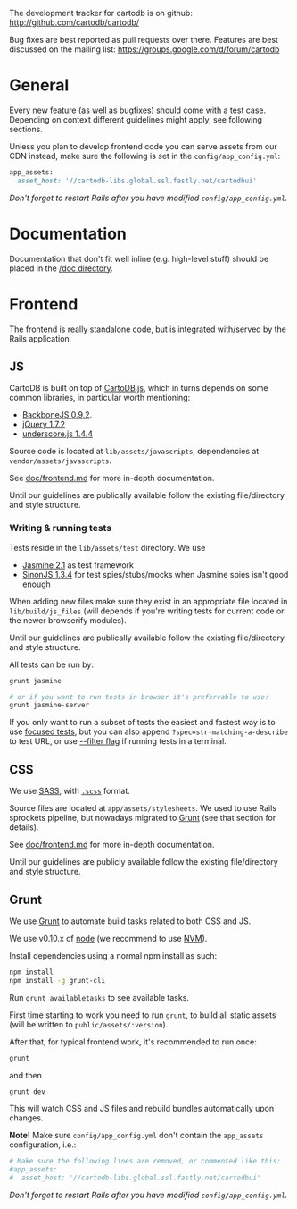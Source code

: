 The development tracker for cartodb is on github:
http://github.com/cartodb/cartodb/

Bug fixes are best reported as pull requests over there.
Features are best discussed on the mailing list:
https://groups.google.com/d/forum/cartodb

# General

Every new feature (as well as bugfixes) should come with a test case. Depending on context different guidelines might
apply, see following sections.

Unless you plan to develop frontend code you can serve assets from our CDN instead, make sure the following is set in
the `config/app_config.yml`:

```ruby
app_assets: 
  asset_host: '//cartodb-libs.global.ssl.fastly.net/cartodbui'
```

_Don't forget to restart Rails after you have modified `config/app_config.yml`._

# Documentation

Documentation that don't fit well inline (e.g. high-level stuff) should be placed in the [/doc directory](doc/README.md).

# Frontend

The frontend is really standalone code, but is integrated with/served by the Rails application.

## JS

CartoDB is built on top of [CartoDB.js](https://github.com/CartoDB/cartodb.js),
which in turns depends on some common libraries, in particular worth mentioning:

 - [BackboneJS 0.9.2](https://cdn.rawgit.com/jashkenas/backbone/0.9.2/index.html).
 - [jQuery 1.7.2](http://api.jquery.com/category/version/1.7/)
 - [underscore.js 1.4.4](https://cdn.rawgit.com/jashkenas/underscore/1.4.4/index.html)

Source code is located at `lib/assets/javascripts`, dependencies at `vendor/assets/javascripts`.

See [doc/frontend.md](doc/frontend.md) for more in-depth documentation.

Until our guidelines are publically available follow the existing file/directory and style structure.

### Writing & running tests

Tests reside in the `lib/assets/test` directory. We use
 - [Jasmine 2.1](jasmine.github.io/2.1/introduction.html) as test framework
 - [SinonJS 1.3.4](sinonjs.org) for test spies/stubs/mocks when Jasmine spies isn't good enough

When adding new files make sure they exist in an appropriate file located in `lib/build/js_files` (will depends
if you're writing tests for current code or the newer browserify modules).

Until our guidelines are publically available follow the existing file/directory and style structure.

All tests can be run by:
```bash
grunt jasmine

# or if you want to run tests in browser it's preferrable to use:
grunt jasmine-server
```

If you only want to run a subset of tests the easiest and fastest way is to use [focused tests](jasmine.github.io/2.1/focused_specs.html), but you can also append  `?spec=str-matching-a-describe` to test URL, or use [--filter flag](https://github.com/gruntjs/grunt-contrib-jasmine#filtering-specs) if running tests in a terminal.

## CSS

We use [SASS](http://sass-lang.com/),
 with [`.scss`](http://www.thesassway.com/editorial/sass-vs-scss-which-syntax-is-better) format.

Source files are located at `app/assets/stylesheets`. We used to use Rails sprockets pipeline,
 but nowadays migrated to [Grunt](#grunt) (see that section for details).

See [doc/frontend.md](doc/frontend.md) for more in-depth documentation.

Until our guidelines are publicly available follow the existing file/directory and style structure.

## Grunt

We use [Grunt](http://gruntjs.com/) to automate build tasks related to both CSS and JS.

We use v0.10.x of [node](http://nodejs.org/) (we recommend to use [NVM](https://github.com/creationix/nvm)).

Install dependencies using a normal npm install as such:
```bash
npm install
npm install -g grunt-cli
```

Run `grunt availabletasks` to see available tasks.

First time starting to work you need to run `grunt`, to build all static assets (will be written to `public/assets/:version`).

After that, for typical frontend work, it's recommended to run once:
```bash
grunt
```

and then

```bash
grunt dev
```
This will watch CSS and JS files and rebuild bundles automatically upon changes.

**Note!** Make sure `config/app_config.yml` don't contain the `app_assets` configuration, i.e.:

```ruby
# Make sure the following lines are removed, or commented like this:
#app_assets: 
#  asset_host: '//cartodb-libs.global.ssl.fastly.net/cartodbui'
```

_Don't forget to restart Rails after you have modified `config/app_config.yml`._
